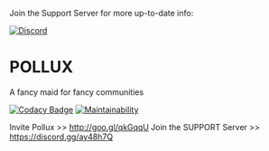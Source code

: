 Join the Support Server for more up-to-date info: 

[![Discord](https://discordapp.com/api/guilds/277391723322408960/widget.png)](https://discord.gg/ay48h7Q)

# **POLLUX**
A fancy maid for fancy communities 


[![Codacy Badge](https://api.codacy.com/project/badge/Grade/73001f327c5e49d89aafbc27a16ba4c1)](https://www.codacy.com/app/Flicksie/Supernova?utm_source=github.com&amp;utm_medium=referral&amp;utm_content=PolluxBot/Supernova&amp;utm_campaign=Badge_Grade)
[![Maintainability](https://api.codeclimate.com/v1/badges/5244a68231020b2af812/maintainability)](https://codeclimate.com/github/PolluxBot/Supernova/maintainability)

Invite Pollux >> http://goo.gl/qkGqqU
Join the SUPPORT Server >> https://discord.gg/ay48h7Q
